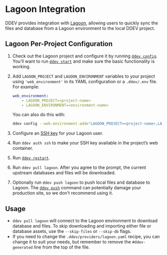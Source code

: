 # Lagoon Integration

DDEV provides integration with [Lagoon](https://lagoon.sh/), allowing users to quickly sync the files and database from a Lagoon environment to the local DDEV project.

## Lagoon Per-Project Configuration

1. Check out the Lagoon project and configure it by running [`ddev config`](../usage/commands.md#config). You’ll want to run [`ddev start`](../usage/commands.md#start) and make sure the basic functionality is working.
2. Add `LAGOON_PROJECT` and `LAGOON_ENVIRONMENT` variables to your project using `'web_environment'` in its YAML configuration or a `.ddev/.env` file. For example:

    ```yaml
    web_environment:
        - LAGOON_PROJECT=<project-name>
        - LAGOON_ENVIRONMENT=<environment-name>
    ```

    You can also do this with:

    ```bash
    ddev config --web-environment-add="LAGOON_PROJECT=<project-name>,LAGOON_ENVIRONMENT=<environment-name>"
    ```

3. Configure an [SSH key](https://docs.lagoon.sh/using-lagoon-advanced/ssh/) for your Lagoon user.
4. Run `ddev auth ssh` to make your SSH key available in the project’s web container.
5. Run [`ddev restart`](../usage/commands.md#restart).
6. Run `ddev pull lagoon`. After you agree to the prompt, the current upstream databases and files will be downloaded.
7. Optionally run `ddev push lagoon` to push local files and database to Lagoon. The [`ddev push`](../usage/commands.md#push) command can potentially damage your production site, so we don’t recommend using it.

## Usage

* `ddev pull lagoon` will connect to the Lagoon environment to download database and files. To skip downloading and importing either file or database assets, use the `--skip-files` or `--skip-db` flags.
* If you need to change the `.ddev/providers/lagoon.yaml` recipe, you can change it to suit your needs, but remember to remove the `#ddev-generated` line from the top of the file.

